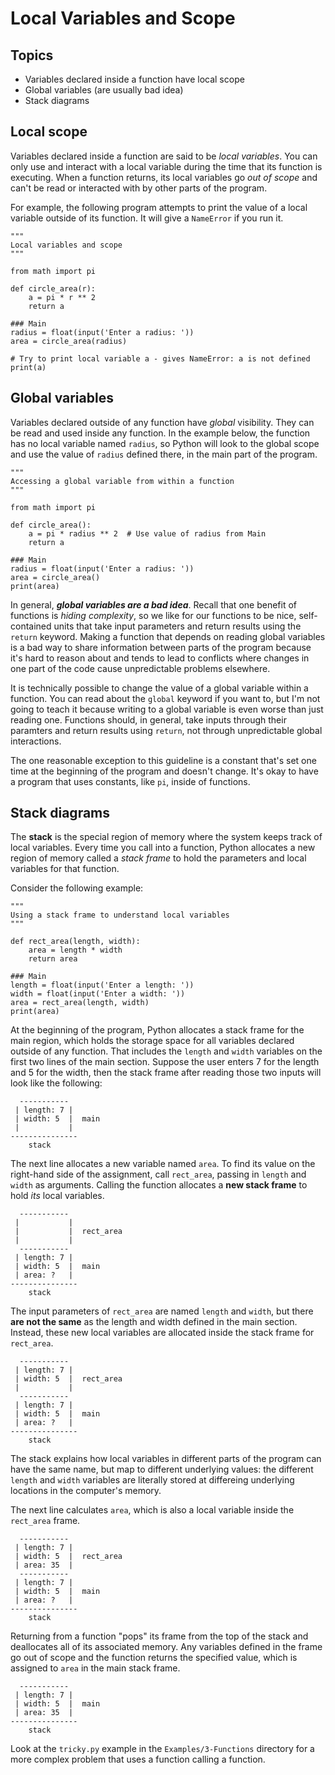 # Local Variables and Scope

## Topics

- Variables declared inside a function have local scope
- Global variables (are usually bad idea)
- Stack diagrams


## Local scope

Variables declared inside a function are said to be *local variables*. You can only use and interact with a local variable during the time that its function is executing. When a function returns, its local variables go *out of scope* and can't be read or interacted with by other parts of the program.

For example, the following program attempts to print the value of a local variable outside of its function. It will give a `NameError` if you run it.
```
"""
Local variables and scope
"""

from math import pi

def circle_area(r):
    a = pi * r ** 2
    return a

### Main
radius = float(input('Enter a radius: '))
area = circle_area(radius)

# Try to print local variable a - gives NameError: a is not defined
print(a)
```

## Global variables

Variables declared outside of any function have *global* visibility. They can be read and used inside any function. In the example below, the function has no local variable named `radius`, so Python will look to the global scope and use the value of `radius` defined there, in the main part of the program.
```
"""
Accessing a global variable from within a function
"""

from math import pi

def circle_area():
    a = pi * radius ** 2  # Use value of radius from Main
    return a

### Main
radius = float(input('Enter a radius: '))
area = circle_area()
print(area)
```

In general, ***global variables are a bad idea***. Recall that one benefit of functions is *hiding complexity*, so we like for our functions to be nice, self-contained units that take input parameters and return results using the `return` keyword. Making a function that depends on reading global variables is a bad way to share information between parts of the program because it's hard to reason about and tends to lead to conflicts where changes in one part of the code cause unpredictable problems elsewhere.

It is technically possible to change the value of a global variable within a function. You can read about the `global` keyword if you want to, but I'm not going to teach it because writing to a global variable is even worse than just reading one. Functions should, in general, take inputs through their paramters and return results using `return`, not through unpredictable global interactions.

The one reasonable exception to this guideline is a constant that's set one time at the beginning of the program and doesn't change. It's okay to have a program that uses constants, like `pi`, inside of functions.


## Stack diagrams

The **stack** is the special region of memory where the system keeps track of local variables. Every time you call into a function, Python allocates a new region of memory called a *stack frame* to hold the parameters and local variables for that function.

Consider the following example:
```
"""
Using a stack frame to understand local variables
"""

def rect_area(length, width):
    area = length * width
    return area

### Main
length = float(input('Enter a length: '))
width = float(input('Enter a width: '))
area = rect_area(length, width)
print(area)
```

At the beginning of the program, Python allocates a stack frame for the main region, which holds the storage space for all variables declared outside of any function. That includes the `length` and `width` variables on the first two lines of the main section. Suppose the user enters 7 for the length and 5 for the width, then the stack frame after reading those two inputs will look like the following:
```
  -----------
 | length: 7 |
 | width: 5  |  main
 |           |
---------------
    stack
```
The next line allocates a new variable named `area`. To find its value on the right-hand side of the assignment, call `rect_area`, passing in `length` and `width` as arguments. Calling the function allocates a **new stack frame** to hold *its* local variables.
```
  -----------
 |           |
 |           |  rect_area
 |           |
  -----------
 | length: 7 |
 | width: 5  |  main
 | area: ?   |
---------------
    stack
```
The input parameters of `rect_area` are named `length` and `width`, but there **are not the same** as the length and width defined in the main section. Instead, these new local variables are allocated inside the stack frame for `rect_area`.
```
  -----------
 | length: 7 |
 | width: 5  |  rect_area
 |           |
  -----------
 | length: 7 |
 | width: 5  |  main
 | area: ?   |
---------------
    stack
```
The stack explains how local variables in different parts of the program can have the same name, but map to different underlying values: the different `length` and `width` variables are literally stored at differeing underlying locations in the computer's memory.

The next line calculates `area`, which is also a local variable inside the `rect_area` frame.
```
  -----------
 | length: 7 |
 | width: 5  |  rect_area
 | area: 35  |
  -----------
 | length: 7 |
 | width: 5  |  main
 | area: ?   |
---------------
    stack
```
Returning from a function "pops" its frame from the top of the stack and deallocates all of its associated memory. Any variables defined in the frame go out of scope and the function returns the specified value, which is assigned to `area` in the main stack frame.
```
  -----------
 | length: 7 |
 | width: 5  |  main
 | area: 35  |
---------------
    stack
```
Look at the `tricky.py` example in the `Examples/3-Functions` directory for a more complex problem that uses a function calling a function.
